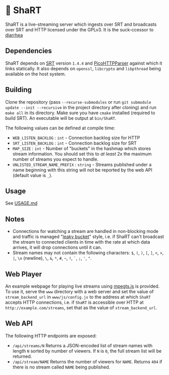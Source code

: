 # :poop: ShaRT

ShaRT is a live-streaming server which ingests over SRT and broadcasts over
SRT and HTTP licensed under the GPLv3.
It is the suck-ccessor to [diarrhea](https://git.extremelycorporate.ca/chili-b/diarrhea)

## Dependencies

ShaRT depends on [SRT](https://github.com/Haivision/srt) version `1.4.4` and
[PicoHTTPParser](https://github.com/h2o/picohttpparser) against which it links
statically. It also depends on `openssl`, `libcrypto` and `libpthread` being
available on the host system.

## Building

Clone the repository
(pass `--recurse-submodules` or run 
`git submodule update --init --recursive` in the project directory after cloning)
and run `make all` in its directory. Make sure you have `cmake` installed
(required to build SRT). An executable will be output at `bin/ShaRT`.

The following values can be defined at compile time:

- `WEB_LISTEN_BACKLOG` : `int` - Connection backlog size for HTTP
- `SRT_LISTEN_BACKLOG` : `int` - Connection backlog size for SRT
- `MAP_SIZE` : `int` - Number of "buckets" in the hashmap which stores stream information.
  You should set this to *at least* 2x the maximum number of streams you expect to handle.
- `UNLISTED_STREAM_NAME_PREFIX` : `string` - Streams published under a name beginning with
  this string will not be reported by the web API (default value is `_`).

## Usage

See [USAGE.md](USAGE.md)

## Notes

- Connections for watching a stream are handled in non-blocking mode and traffic is managed
"[leaky bucket](https://en.wikipedia.org/wiki/Leaky_bucket)"
style, i.e. if ShaRT can't broadcast the stream to connected clients in time
with the rate at which data arrives, it will drop connections until it can.
- Stream names may not contain the following characters:
  `$`, `(`, `)`, `[`, `]`, `<`, `>`, `|`, `\n` (newline), `\`, `&`, `*`, `#`, `~`, `!`,
  `` ` ``, `;`, `'`, `"`.

## Web Player

An example webpage for playing live streams using [mpegts.js](https://github.com/xqq/mpegts.js)
is provided. To use it, serve the `www` directory with a web server and set the
value of `stream_backend_url` in `www/js/config.js` to the address at which `ShaRT` accepts HTTP
connections, i.e. if `ShaRT` is accessible over HTTP at
`http://example.com/streams`, set that as the value of `stream_backend_url`.

## Web API

The following HTTP endpoints are exposed:

- `/api/streams/N` Returns a JSON-encoded list of stream names with length `N`
  sorted by number of viewers. If `N` is `0`, the full stream list will be returned.
- `/api/stream/NAME` Returns the number of viewers for `NAME`. Returns `404` if
  there is no stream called `NAME` being published.

